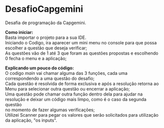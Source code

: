# DesafioCapgemini
Desafia de programação da Capgemini.

**Como iniciar:**<br/>
Basta importar o projeto para a sua IDE.<br/>
Iniciando o Codigo, ira aparecer um mini menu no console para que possa escolher a questão que deseja verificar;<br/>
As questões vão de 1 até 3 que foram as questões propostas e escolhendo 0 fecha o menu e a aplicação;<p>

**Explicando um pouco do código:**<br/>
O codigo *main* vai chamar alguma das 3 funções, cada uma correspondendo a uma questão do desafio;<br/>
Cada questão é resolvida de forma exclusiva e após a resolução retorna ao Menu para selecionar outra questão ou encerrar a aplicação;<br/>
Uma questão pode chamar outra função dentro dela para ajudar na resolução e deixar um código mais limpo, como é o caso da segunda questão<br/>
no momento de fazer algumas verificações;<br/>
Utilizei Scanner para pegar os valores que serão solicitados para utilização da aplicação, "os inputs".<br/>

